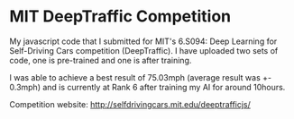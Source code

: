 # MIT DeepTraffic Competition
My javascript code that I submitted for MIT's 6.S094: Deep Learning for Self-Driving Cars competition (DeepTraffic).
I have uploaded two sets of code, one is pre-trained and one is after training.

I was able to achieve a best result of 75.03mph (average result was +- 0.3mph) and is currently at Rank 6 after training my AI for around 10hours.

Competition website: http://selfdrivingcars.mit.edu/deeptrafficjs/
